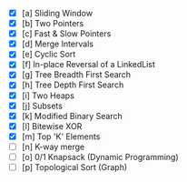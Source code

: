 -[x] [a] Sliding Window
-[x] [b] Two Pointers
-[x] [c] Fast & Slow Pointers
-[x] [d] Merge Intervals
-[x] [e] Cyclic Sort
-[x] [f] In-place Reversal of a LinkedList
-[x] [g] Tree Breadth First Search
-[x] [h] Tree Depth First Search
-[x] [i] Two Heaps
-[x] [j] Subsets
-[x] [k] Modified Binary Search
-[x] [l] Bitewise XOR
-[x] [m] Top 'K' Elements
-[ ] [n] K-way merge
-[ ] [o] 0/1 Knapsack (Dynamic Programming)
-[ ] [p] Topological Sort (Graph)
